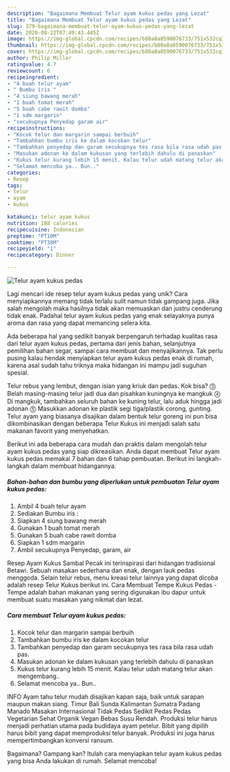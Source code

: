 ```yaml
---
description: "Bagaimana Membuat Telur ayam kukus pedas yang Lezat"
title: "Bagaimana Membuat Telur ayam kukus pedas yang Lezat"
slug: 379-bagaimana-membuat-telur-ayam-kukus-pedas-yang-lezat
date: 2020-08-22T07:49:43.445Z
image: https://img-global.cpcdn.com/recipes/b80a8a0590076733/751x532cq70/telur-ayam-kukus-pedas-foto-resep-utama.jpg
thumbnail: https://img-global.cpcdn.com/recipes/b80a8a0590076733/751x532cq70/telur-ayam-kukus-pedas-foto-resep-utama.jpg
cover: https://img-global.cpcdn.com/recipes/b80a8a0590076733/751x532cq70/telur-ayam-kukus-pedas-foto-resep-utama.jpg
author: Philip Miller
ratingvalue: 4.7
reviewcount: 6
recipeingredient:
- "4 buah telur ayam"
- " Bumbu iris "
- "4 siung bawang merah"
- "1 buah tomat merah"
- "5 buah cabe rawit domba"
- "1 sdm margarin"
- "secukupnya Penyedap garam air"
recipeinstructions:
- "Kocok telur dan margarin sampai berbuih"
- "Tambahkan bumbu iris ke dalam kocokan telur"
- "Tambahkan penyedap dan garam secukupnya tes rasa bila rasa udah pas."
- "Masukan adonan ke dalam kukusan yang terlebih dahulu di panaskan"
- "Kukus telur kurang lebih 15 menit. Kalau telur udah matang telur akan mengembang.."
- "Selamat mencoba ya.. Bun.."
categories:
- Resep
tags:
- telur
- ayam
- kukus

katakunci: telur ayam kukus 
nutrition: 188 calories
recipecuisine: Indonesian
preptime: "PT10M"
cooktime: "PT38M"
recipeyield: "1"
recipecategory: Dinner

---
```



![Telur ayam kukus pedas](https://img-global.cpcdn.com/recipes/b80a8a0590076733/751x532cq70/telur-ayam-kukus-pedas-foto-resep-utama.jpg)

Lagi mencari ide resep telur ayam kukus pedas yang unik? Cara menyiapkannya memang tidak terlalu sulit namun tidak gampang juga. Jika salah mengolah maka hasilnya tidak akan memuaskan dan justru cenderung tidak enak. Padahal telur ayam kukus pedas yang enak selayaknya punya aroma dan rasa yang dapat memancing selera kita.

Ada beberapa hal yang sedikit banyak berpengaruh terhadap kualitas rasa dari telur ayam kukus pedas, pertama dari jenis bahan, selanjutnya pemilihan bahan segar, sampai cara membuat dan menyajikannya. Tak perlu pusing kalau hendak menyiapkan telur ayam kukus pedas enak di rumah, karena asal sudah tahu triknya maka hidangan ini mampu jadi suguhan spesial.

Telur rebus yang lembut, dengan isian yang kriuk dan pedas. Kok bisa? ⓷ Belah masing-masing telur jadi dua dan pisahkan kuningnya ke mangkuk ⓸ Di mangkuk, tambahkan seluruh bahan ke kuning telur, lalu aduk hingga jadi adonan ⓹ Masukkan adonan ke plastik segi tiga/plastik corong, gunting. Telur ayam yang biasanya disajikan dalam bentuk telur goreng ini pun bisa dikombinasikan dengan beberapa Telur Kukus ini menjadi salah satu makanan favorit yang menyehatkan.


Berikut ini ada beberapa cara mudah dan praktis dalam mengolah telur ayam kukus pedas yang siap dikreasikan. Anda dapat membuat Telur ayam kukus pedas memakai 7 bahan dan 6 tahap pembuatan. Berikut ini langkah-langkah dalam membuat hidangannya.

<!--inarticleads1-->

##### Bahan-bahan dan bumbu yang diperlukan untuk pembuatan Telur ayam kukus pedas:

1. Ambil 4 buah telur ayam
1. Sediakan  Bumbu iris :
1. Siapkan 4 siung bawang merah
1. Gunakan 1 buah tomat merah
1. Gunakan 5 buah cabe rawit domba
1. Siapkan 1 sdm margarin
1. Ambil secukupnya Penyedap, garam, air


Resep Ayam Kukus Sambal Pecak ini terinspirasi dari hidangan tradisional Betawi. Sebuah masakan sederhana dan enak, dengan lauk pedas menggoda. Selain telur rebus, menu kreasi telur lainnya yang dapat dicoba adalah resep Telur Kukus berikut ini. Cara Membuat Tempe Kukus Pedas - Tempe adalah bahan makanan yang sering digunakan ibu dapur untuk membuat suatu masakan yang nikmat dan lezat. 

<!--inarticleads2-->

##### Cara membuat Telur ayam kukus pedas:

1. Kocok telur dan margarin sampai berbuih
1. Tambahkan bumbu iris ke dalam kocokan telur
1. Tambahkan penyedap dan garam secukupnya tes rasa bila rasa udah pas.
1. Masukan adonan ke dalam kukusan yang terlebih dahulu di panaskan
1. Kukus telur kurang lebih 15 menit. Kalau telur udah matang telur akan mengembang..
1. Selamat mencoba ya.. Bun..


INFO Ayam tahu telur mudah disajikan kapan saja, baik untuk sarapan maupun makan siang. Timur Bali Sunda Kalimantan Sumatra Padang Manado Masakan Internasional Tidak Pedas Sedikit Pedas Pedas Vegetarian Sehat Organik Vegan Bebas Susu Rendah. Produksi telur harus menjadi perhatian utama pada budidaya ayam petelur. Bibit yang dipilih harus bibit yang dapat memproduksi telur banyak. Produksi ini juga harus mempertimbangkan konversi ransum. 

Bagaimana? Gampang kan? Itulah cara menyiapkan telur ayam kukus pedas yang bisa Anda lakukan di rumah. Selamat mencoba!
